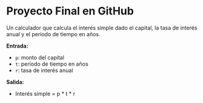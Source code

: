 # Proyecto Final en GitHub

Un calculador que calcula el interés simple dado el capital, la tasa de interés anual y el período de tiempo en años.

**Entrada:**
   - `p`: monto del capital
   - `t`: período de tiempo en años
   - `r`: tasa de interés anual

**Salida:**
   - Interés simple = p * t * r
